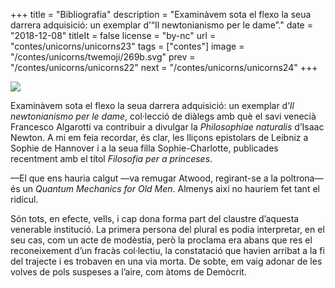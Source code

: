 +++
title = "Bibliografia"
description = "Examinàvem sota el flexo la seua darrera adquisició: un exemplar d’“Il newtonianismo per le dame”."
date = "2018-12-08"
titleIt = false
license = "by-nc"
url = "contes/unicorns/unicorns23"
tags = ["contes"]
image = "/contes/unicorns/twemoji/269b.svg"
prev = "/contes/unicorns/unicorns22"
next = "/contes/unicorns/unicorns24"
+++

<img class="emoji" src="/contes/unicorns/twemoji/269b.svg" />

Examinàvem sota el flexo la seua darrera adquisició: un exemplar d’*Il newtonianismo per le dame*, col·lecció de diàlegs amb què el savi venecià Francesco Algarotti va contribuir a divulgar la *Philosophiae naturalis* d’Isaac Newton. A mi em feia recordar, és clar, les lliçons epistolars de Leibniz a Sophie de Hannover i a la seua filla Sophie-Charlotte, publicades recentment amb el títol *Filosofia per a princeses*.

—El que ens hauria calgut —va remugar Atwood, regirant-se a la poltrona— és un *Quantum Mechanics for Old Men*. Almenys així no hauríem fet tant el ridícul.

Són tots, en efecte, vells, i cap dona forma part del claustre d’aquesta venerable institució. La primera persona del plural es podia interpretar, en el seu cas, com un acte de modèstia, però la proclama era abans que res el reconeixement d’un fracàs col·lectiu, la constatació que havien arribat a la fi del trajecte i es trobaven en una via morta. De sobte, em vaig adonar de les volves de pols suspeses a l’aire, com àtoms de Demòcrit.

